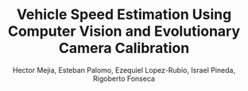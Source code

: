 ---
paperId: 2
author: Hector Mejia, Esteban Palomo, Ezequiel Lopez-Rubio, Israel Pineda, Rigoberto Fonseca
publicationauthor: Mejia, H. et al.
title: Vehicle Speed Estimation Using Computer Vision and Evolutionary Camera Calibration
pdf: --
poster: Poster_Hector_Mejia.pdf
pitch: https://www.youtube.com/watch?v=AVFXHjq4eoQ&list=PLFHvi5sdWF5X1SHRYMjy_PV5C576gxEDG&index=13&ab_channel=LatinXinAI
alt: --
type: Poster
topic: Applications
subtopic: Homography
link: https://doi.org/10.52591/lxai202112072
conference: neurips
year: 2021
tags: neurips-2021
location: Virtual
---